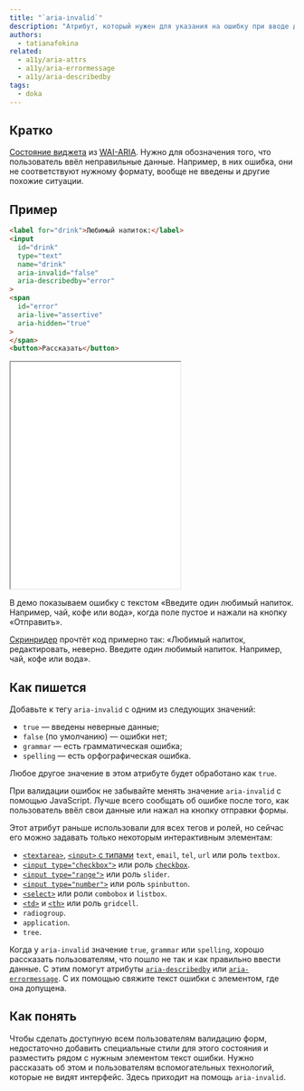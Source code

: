 ```yaml
---
title: "`aria-invalid`"
description: "Атрибут, который нужен для указания на ошибку при вводе данных."
authors:
  - tatianafokina
related:
  - a11y/aria-attrs
  - a11y/aria-errormessage
  - a11y/aria-describedby
tags:
  - doka
---
```


## Кратко

[Состояние виджета](/a11y/aria-attrs/#atributy-vidzhetov) из [WAI-ARIA](/a11y/aria-intro/#specifikaciya). Нужно для обозначения того, что пользователь ввёл неправильные данные. Например, в них ошибка, они не соответствуют нужному формату, вообще не введены и другие похожие ситуации.

## Пример

```html
<label for="drink">Любимый напиток:</label>
<input
  id="drink"
  type="text"
  name="drink"
  aria-invalid="false"
  aria-describedby="error"
>
<span
  id="error"
  aria-live="assertive"
  aria-hidden="true"
>
</span>
<button>Рассказать</button>
```

<iframe title="Валидация пустого поля с помощью aria-invalid" src="demos/field-with-aria-invalid/" height="400"></iframe>

В демо показываем ошибку с текстом «Введите один любимый напиток. Например, чай, кофе или вода», когда поле пустое и нажали на кнопку «Отправить».

[Скринридер](/a11y/screenreaders/) прочтёт код примерно так: «Любимый напиток, редактировать, неверно. Введите один любимый напиток. Например, чай, кофе или вода».

## Как пишется

Добавьте к тегу `aria-invalid` с одним из следующих значений:

- `true` — введены неверные данные;
- `false` (по умолчанию) — ошибки нет;
- `grammar` — есть грамматическая ошибка;
- `spelling` — есть орфографическая ошибка.

Любое другое значение в этом атрибуте будет обработано как `true`.

При валидации ошибок не забывайте менять значение `aria-invalid` с помощью JavaScript. Лучше всего сообщать об ошибке после того, как пользователь ввёл свои данные или нажал на кнопку отправки формы.

Этот атрибут раньше использовали для всех тегов и ролей, но сейчас его можно задавать только некоторым интерактивным элементам:

- [`<textarea>`](/html/textarea/), [`<input>` с типами](/html/input/#type) `text`, `email`, `tel`, `url` или роль `textbox`.
- [`<input type="checkbox">`](/html/input/#type) или роль [`checkbox`](/a11y/role-checkbox/).
- [`<input type="range">`](/html/input/#type) или роль `slider`.
- [`<input type="number">`](/html/input/#type) или роль `spinbutton`.
- [`<select>`](/html/select/) или роли `combobox` и `listbox`.
- [`<td>`](/html/tables/#td) и [`<th>`](/html/tables/#th) или роль `gridcell`.
- `radiogroup`.
- `application`.
- `tree`.

Когда у `aria-invalid` значение `true`, `grammar` или `spelling`, хорошо рассказать пользователям, что пошло не так и как правильно ввести данные. С этим помогут атрибуты [`aria-describedby`](/a11y/aria-describedby/) или [`aria-errormessage`](/a11y/aria-errormessage/). С их помощью свяжите текст ошибки с элементом, где она допущена.

## Как понять

Чтобы сделать доступную всем пользователям валидацию форм, недостаточно добавить специальные стили для этого состояния и разместить рядом с нужным элементом текст ошибки. Нужно рассказать об этом и пользователям вспомогательных технологий, которые не видят интерфейс. Здесь приходит на помощь `aria-invalid`.
